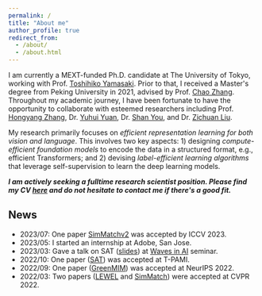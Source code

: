 ```yaml
---
permalink: /
title: "About me"
author_profile: true
redirect_from: 
  - /about/
  - /about.html
---
```


I am currently a MEXT-funded Ph.D. candidate at The University of Tokyo, working with Prof. [Toshihiko Yamasaki](https://scholar.google.com/citations?user=rE9iY5MAAAAJ&hl=en). Prior to that, I received a Master's degree from Peking University in 2021, advised by Prof. [Chao Zhang](https://scholar.google.com/citations?user=NeCCx-kAAAAJ&hl=en). Throughout my academic journey, I have been fortunate to have the opportunity to collaborate with esteemed researchers including Prof. [Hongyang Zhang](https://hongyanz.github.io/), Dr. [Yuhui Yuan](https://www.microsoft.com/en-us/research/people/yuyua/), Dr. [Shan You](https://shanyou92.github.io/), and Dr. [Zichuan Liu](https://scholar.google.com/citations?user=-H18WY8AAAAJ&hl=en).

My research primarily focuses on *efficient representation learning for both vision and language*. This involves two key aspects: 1) designing *compute-efficient foundation models* to encode the data in a structured format, e.g., efficient Transformers; and 2) devising *label-efficient learning algorithms* that leverage self-supervision to learn the deep learning models.

***I am actively seeking a fulltime research scientist position. Please find my CV [here](https://drive.google.com/file/d/1Mxf-KHpp4WBkhsfTW2vwzx3mh-ib4iAn/view?usp=sharing) and do not hesitate to contact me if there's a good fit.***

## News
- 2023/07: One paper [SimMatchv2](http://openaccess.thecvf.com/content/ICCV2023/papers/Zheng_SimMatchV2_Semi-Supervised_Learning_with_Graph_Consistency_ICCV_2023_paper.pdf) was accepted by ICCV 2023.
- 2023/05: I started an internship at Adobe, San Jose.
- 2023/03: Gave a talk on SAT ([slides](https://1drv.ms/b/s!Aqnb8CZbnmQ5s3GLhODUfQcnbkxU?e=pKKhhm)) at [Waves in AI](https://events.li-lab.me/) seminar.
- 2022/10: One paper ([SAT](../_publications/2021-01-SAT.md)) was accepted at T-PAMI.
- 2022/09: One paper ([GreenMIM](../_publications/2022-05-GreenMIM.md)) was accepted at NeurIPS 2022.
- 2022/03: Two papers ([LEWEL](../_publications/2022-03-LEWEL.md) and [SimMatch](../_publications/2022-03-SimMatch.md)) were accepted at CVPR 2022.
